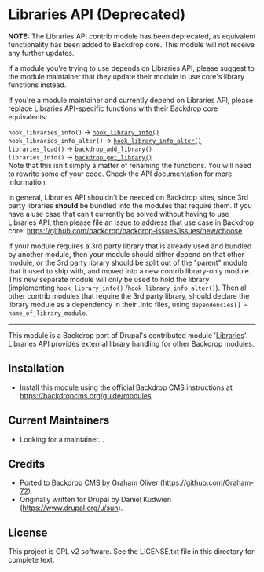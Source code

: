 Libraries API (Deprecated)
==========================

**NOTE:** The Libraries API contrib module has been deprecated, as equivalent
functionality has been added to Backdrop core. This module will not receive any
further updates.

If a module you're trying to use depends on Libraries API, please suggest to the
module maintainer that they update their module to use core's library functions
instead.

If you're a module maintainer and currently depend on Libraries API, please
replace Libraries API-specific functions with their Backdrop core equivalents:

`hook_libraries_info()` -> [`hook_library_info()`](https://api.backdropcms.org/api/backdrop/core%21modules%21system%21system.api.php/function/hook_library_info/1)  
`hook_libraries_info_alter()` -> [`hook_library_info_alter()`](https://api.backdropcms.org/api/backdrop/core%21modules%21system%21system.api.php/function/hook_library_info_alter/1)  
`libraries_load()` -> [`backdrop_add_library()`](https://api.backdropcms.org/api/backdrop/core%21includes%21common.inc/function/backdrop_add_library/1)  
`libraries_info()` -> [`backdrop_get_library()`](https://api.backdropcms.org/api/backdrop/core%21includes%21common.inc/function/backdrop_get_library/1)  
Note that this isn't simply a matter of renaming the functions. You will need to
rewrite some of your code. Check the API documentation for more information.

In general, Libraries API shouldn't be needed on Backdrop sites, since 3rd party
libraries **should** be bundled into the modules that require them. If you have
a use case that can't currently be solved without having to use Libraries API,
then please file an issue to address that use case in Backdrop core:
https://github.com/backdrop/backdrop-issues/issues/new/choose

If your module requires a 3rd party library that is already used and bundled by
another module, then your module should either depend on that other module, or
the 3rd party library should be split out of the "parent" module that it used to
ship with, and moved into a new contrib library-only module. This new separate
module will only be used to hold the library (implementing `hook_library_info()`
/`hook_library_info_alter()`). Then all other contrib modules that require the
3rd party library, should declare the library module as a dependency in their
.info files, using `dependencies[] = name_of_library_module`.

---

This module is a Backdrop port of Drupal's contributed module
'[Libraries](https://www.drupal.org/project/libraries)'. Libraries API provides
external library handling for other Backdrop modules.

Installation
------------

- Install this module using the official Backdrop CMS instructions at
  https://backdropcms.org/guide/modules.

Current Maintainers
-------------------

- Looking for a maintainer...

Credits
-------

- Ported to Backdrop CMS by Graham Oliver (https://github.com/Graham-72).
- Originally written for Drupal by Daniel Kudwien
  (https://www.drupal.org/u/sun).

License
-------

This project is GPL v2 software. See the LICENSE.txt file in this directory for
complete text.

